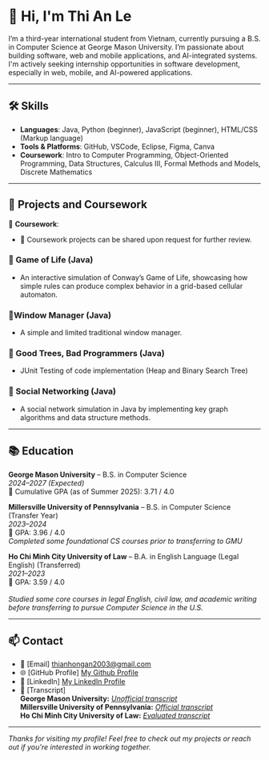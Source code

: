 # 👋 Hi, I'm Thi An Le

I’m a third-year international student from Vietnam, currently pursuing a B.S. in Computer Science at George Mason University. I’m passionate about building software, web and mobile applications, and AI-integrated systems. I'm actively seeking internship opportunities in software development, especially in web, mobile, and AI-powered applications.

---

## 🛠 Skills

- **Languages**: Java, Python (beginner), JavaScript (beginner), HTML/CSS (Markup language)
- **Tools & Platforms**: GitHub, VSCode, Eclipse, Figma, Canva
- **Coursework**: Intro to Computer Programming, Object-Oriented Programming, Data Structures, Calculus III, Formal Methods and Models, Discrete Mathematics

---

## 📁 Projects and Coursework

📓 **Coursework**: 
- 📌 Coursework projects can be shared upon request for further review.
  
### 🔹 Game of Life (Java)
- An interactive simulation of Conway’s Game of Life, showcasing how simple rules can produce complex behavior in a grid-based cellular automaton.  

### 🔹Window Manager (Java)
- A simple and limited traditional window manager.

### 🔹 Good Trees, Bad Programmers (Java)
- JUnit Testing of code implementation (Heap and Binary Search Tree)

### 🔹 Social Networking  (Java)
-  A social network simulation in Java by implementing key graph algorithms and data structure methods.
  
---

## 📚 Education

**George Mason University** – B.S. in Computer Science  
_2024–2027 (Expected)_  
📌 Cumulative GPA (as of Summer 2025): 3.71 / 4.0  

**Millersville University of Pennsylvania** – B.S. in Computer Science (Transfer Year)  
_2023–2024_  
📌 GPA: 3.96 / 4.0 <br> 
_Completed some foundational CS courses prior to transferring to GMU_ 


**Ho Chi Minh City University of Law** – B.A. in English Language (Legal English) (Transferred)  
_2021–2023_  
📌 GPA: 3.59 / 4.0 <br>  
_Studied some core courses in legal English, civil law, and academic writing before transferring to pursue Computer Science in the U.S._ 


---

## 📫 Contact

- 📧 [Email] thianhongan2003@gmail.com  
- 🌐 [GitHub Profile] [My Github Profile](https://github.com/AnnieLe0907)
- 📧 [LinkedIn] [My LinkedIn Profile](https://www.linkedin.com/in/thi-an-le-1b950336b/)
- 📝 [Transcript] <br>
  **George Mason University:** [_Unofficial transcript_](https://drive.google.com/file/d/1cmRRC-xDTUCLeB-JyrYGxywGfoD6LFB7/view?usp=sharing) <br>
  **Millersville University of Pennsylvania:** [_Official transcript_](https://drive.google.com/file/d/163H0CXw6SV0faU9CxQ9I76nWBQbgK4Cx/view?usp=sharing) <br>
  **Ho Chi Minh City University of Law:** [_Evaluated transcript_](https://drive.google.com/file/d/1xO_YT4o4lhXh9OVBpKn6qBttnb0Kjd1c/view?usp=sharing)
  

---

_Thanks for visiting my profile! Feel free to check out my projects or reach out if you're interested in working together._

